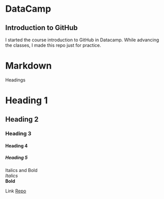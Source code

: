 # DataCamp
## Introduction to GitHub
I started the course introduction to GitHub in Datacamp. While advancing the classes, I made this repo just for practice.<br>

# Markdown

Headings
# Heading 1
## Heading 2
### Heading 3
#### Heading 4
##### Heading 5

Italics and Bold<br>
*Italics*<br>
**Bold**

Link
[Repo](https://github.com/AndresDeve/IntroductionToGitHub)

